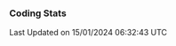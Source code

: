 ### Coding Stats

<!--START_SECTION:waka-->

 Last Updated on 15/01/2024 06:32:43 UTC
<!--END_SECTION:waka-->
